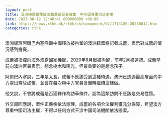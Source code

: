 ```yaml
---
layout: post
title: 澳洲總理籲釋放澳籍華裔記者成蕾　中方促尊重司法主權
date: 2023-08-12 12:48:41.000000000 +08:00
link: https://news.rthk.hk/rthk/ch/component/k2/1713186-20230812.htm
categories: rthk
---
```


澳洲總理阿爾巴內塞呼籲中國釋放被拘留的澳洲籍華裔記者成蕾，表示對成蕾的情況感到擔憂。

成蕾被指控向海外洩露國家機密，2020年8月起被拘留，前年2月被逮捕。成蕾早前向澳洲官員表示，想念樹木和陽光，但最重要的是想念孩子。

阿爾巴內塞說，三年是太長，成蕾不應該受到這種待遇，澳洲已透過最高層面向中方提出釋放成蕾，並會在每次與中方官員會面時繼續這樣做。

他又說，不會將成蕾是否獲釋作為訪華條件，認為這類訪問不應該是交易性質。

外交部回應說，案件正嚴格依法辦理，成蕾的各項合法權利獲充分保障，希望澳方尊重中國司法主權，不得以任何方式干涉中國司法機關依法辦案。
